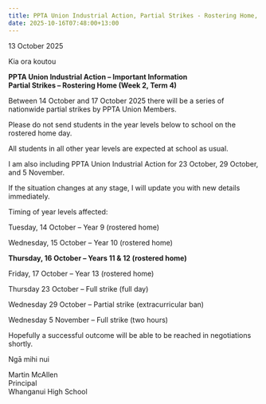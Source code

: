 ```yaml
---
title: PPTA Union Industrial Action, Partial Strikes - Rostering Home, Years 11 & 12
date: 2025-10-16T07:48:00+13:00
---
```

13 October 2025


Kia ora koutou

**PPTA Union Industrial Action – Important Information  
Partial Strikes – Rostering Home (Week 2, Term 4)**

Between 14 October and 17 October 2025 there will be a series of nationwide partial strikes by PPTA Union Members.

Please do not send students in the year levels below to school on the rostered home day.

All students in all other year levels are expected at school as usual.

I am also including PPTA Union Industrial Action for 23 October, 29 October, and 5 November. 

If the situation changes at any stage, I will update you with new details immediately.

Timing of year levels affected:

Tuesday, 14 October – Year 9 (rostered home)

Wednesday, 15 October – Year 10 (rostered home)

**Thursday, 16 October – Years 11 & 12 (rostered home)**

Friday, 17 October – Year 13 (rostered home)

Thursday 23 October – Full strike (full day)

Wednesday 29 October – Partial strike (extracurricular ban)

Wednesday 5 November – Full strike (two hours)

Hopefully a successful outcome will be able to be reached in negotiations shortly.

Ngā mihi nui

Martin McAllen  
Principal  
Whanganui High School

